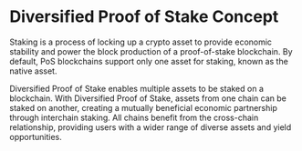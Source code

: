 # Diversified Proof of Stake Concept

Staking is a process of locking up a crypto asset to provide economic stability and power the block production of a proof-of-stake blockchain. By default, PoS blockchains support only one asset for staking, known as the native asset.&#x20;

Diversified Proof of Stake enables multiple assets to be staked on a blockchain. With Diversified Proof of Stake, assets from one chain can be staked on another, creating a mutually beneficial economic partnership through interchain staking. All chains benefit from the cross-chain relationship, providing users with a wider range of diverse assets and yield opportunities.
